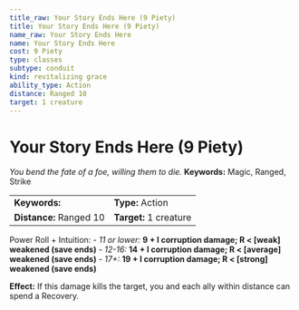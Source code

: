 ```yaml
---
title_raw: Your Story Ends Here (9 Piety)
title: Your Story Ends Here (9 Piety)
name_raw: Your Story Ends Here
name: Your Story Ends Here
cost: 9 Piety
type: classes
subtype: conduit
kind: revitalizing grace
ability_type: Action
distance: Ranged 10
target: 1 creature
---
```


# Your Story Ends Here (9 Piety)

*You bend the fate of a foe, willing them to die.* **Keywords:** Magic, Ranged, Strike

|                         |                        |
| :---------------------- | :--------------------- |
| **Keywords:**           | **Type:** Action       |
| **Distance:** Ranged 10 | **Target:** 1 creature |

Power Roll + Intuition: - *11 or lower:* **9 + I corruption damage; R \< \[weak\] weakened (save ends)** - *12-16:* **14 + I corruption damage; R \< \[average\] weakened (save ends)** - *17+:* **19 + I corruption damage; R \< \[strong\] weakened (save ends)**

**Effect:** If this damage kills the target, you and each ally within distance can spend a Recovery.
